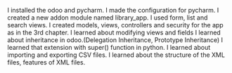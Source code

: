 I installed the odoo and pycharm.
I made the configuration for pycharm.
I created a new addon module named library_app.
I used form, list and search views.
I created models, views, controllers and security for the app as in the 3rd chapter.
I learned about modifying views and fields
I learned about inheritance in odoo.(Delegation Inheritance, Prototype Inheritance)
I learned that extension with super() function in python.
I learned about importing and exporting CSV files.
I learned about the structure of the XML files, features of XML files.
